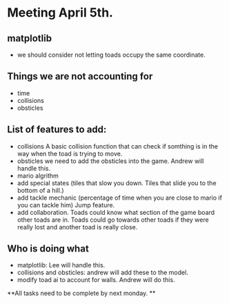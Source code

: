 # Meeting April 5th.

## matplotlib
 
- we should consider not letting toads occupy the same coordinate.

## Things we are not accounting for
- time
- collisions
- obsticles

## List of features to add:
- collisions
  A basic collision function that can check if somthing is in the way when the toad is trying to move.
- obsticles
  we need to add the obsticles into the game. Andrew will handle this.
- mario algrithm
- add special states (tiles that slow you down. Tiles that slide you to the bottom of a hill.)
- add tackle mechanic (percentage of time when you are close to mario if you can tackle him) Jump feature.
- add collaboration. Toads could know what section of the game board other toads are in. Toads could go towards other toads if they were really lost and another toad is really close.
  
## Who is doing what
 - matplotlib: Lee will handle this.
 - collisions and obsticles: andrew will add these to the model.
 - modify toad ai to account for walls. Andrew will do this.
 
**All tasks need to be complete by next monday. **
